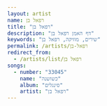 ```yaml
---
layout: artist
name: רפאל בן
title: "רפאל בן"
description: "דף האמן רפאל בן"
keywords: "שירים, מוזיקה, רפאל בן"
permalink: /artists/רפאל-בן
redirect_from:
  - /artists/list/רפאל בן
songs:
  - number: "33045"
    name: "כשושנה"
    album: "סינגלים"
    artist: "רפאל בן"
---
```


